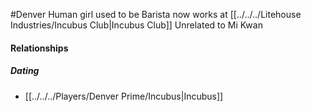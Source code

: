 #Denver 
Human girl used to be Barista now works at [[../../../Litehouse Industries/Incubus Club|Incubus Club]]
Unrelated to Mi Kwan
#### Relationships
##### Dating
- [[../../../Players/Denver Prime/Incubus|Incubus]]